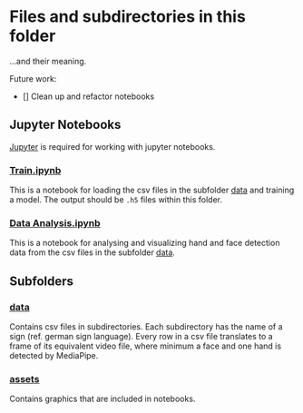 # Files and subdirectories in this folder

...and their meaning.

Future work:
 - [] Clean up and refactor notebooks

## Jupyter Notebooks

[Jupyter](https://jupyter.org/install) is required for working with jupyter notebooks.

### [Train.ipynb](Train.ipynb)

This is a notebook for loading the csv files in the subfolder [data](data) and training a model.
The output should be `.h5` files within this folder.

### [Data Analysis.ipynb](Data%20Analysis.ipynb)

This is a notebook for analysing and visualizing hand and face detection data from the csv files in the subfolder [data](data).

## Subfolders

### [data](data)

Contains csv files in subdirectories. Each subdirectory has the name of a sign (ref. german sign language).
Every row in a csv file translates to a frame of its equivalent video file, where minimum a face and one hand is detected by MediaPipe.

### [assets](assets)

Contains graphics that are included in notebooks.
